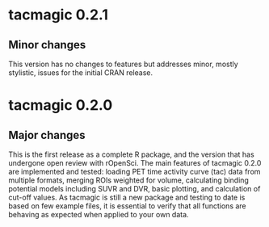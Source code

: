 # tacmagic 0.2.1

## Minor changes

This version has no changes to features but addresses minor, mostly stylistic, issues for the initial CRAN release.

# tacmagic 0.2.0

## Major changes

This is the first release as a complete R package, and the version that has undergone open review with rOpenSci. The main features of tacmagic 0.2.0 are implemented and tested: loading PET time activity curve (tac) data from multiple formats, merging ROIs weighted for volume, calculating binding potential models including SUVR and DVR, basic plotting, and calculation of cut-off values. As tacmagic is still a new package and testing to date is based on few example files, it is essential to verify that all functions are behaving as expected when applied to your own data.
